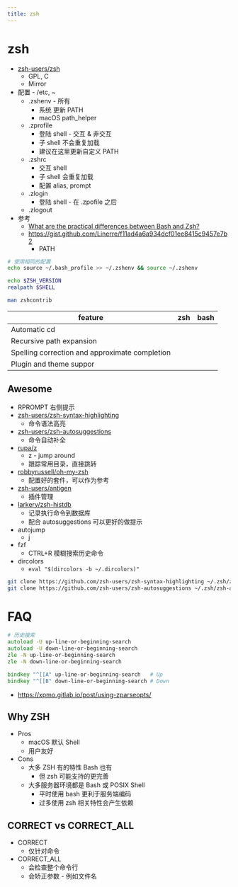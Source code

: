 ```yaml
---
title: zsh
---
```


# zsh

- [zsh-users/zsh](https://github.com/zsh-users/zsh)
  - GPL, C
  - Mirror
- 配置 - /etc, ~
  - .zshenv - 所有
    - 系统 更新 PATH
    - macOS path_helper
  - .zprofile
    - 登陆 shell - 交互 & 非交互
    - 子 shell 不会重复加载
    - 建议在这里更新自定义 PATH
  - .zshrc
    - 交互 shell
    - 子 shell 会重复加载
    - 配置 alias, prompt
  - .zlogin
    - 登陆 shell - 在 .zpofile 之后
  - .zlogout
- 参考
  - [What are the practical differences between Bash and Zsh?](https://apple.stackexchange.com/a/361957/103557)
  - https://gist.github.com/Linerre/f11ad4a6a934dcf01ee8415c9457e7b2
    - PATH

```bash
# 使用相同的配置
echo source ~/.bash_profile >> ~/.zshenv && source ~/.zshenv

echo $ZSH_VERSION
realpath $SHELL
```

```bash
man zshcontrib
```

<!--  ✅❌🟡-->

| feature                                        | zsh | bash |
| ---------------------------------------------- | --- | ---- |
| Automatic cd                                   |
| Recursive path expansion                       |
| Spelling correction and approximate completion |
| Plugin and theme suppor                        |

## Awesome

- RPROMPT 右侧提示
- [zsh-users/zsh-syntax-highlighting](https://github.com/zsh-users/zsh-syntax-highlighting)
  - 命令语法高亮
- [zsh-users/zsh-autosuggestions](https://github.com/zsh-users/zsh-autosuggestions)
  - 命令自动补全
- [rupa/z](https://github.com/rupa/z)
  - z - jump around
  - 跟踪常用目录，直接跳转
- [robbyrussell/oh-my-zsh](https://github.com/robbyrussell/oh-my-zsh)
  - 配置好的套件，可以作为参考
- [zsh-users/antigen](https://github.com/zsh-users/antigen)
  - 插件管理
- [larkery/zsh-histdb](https://github.com/larkery/zsh-histdb)
  - 记录执行命令到数据库
  - 配合 autosuggestions 可以更好的做提示
- autojump
  - j
- fzf
  - CTRL+R 模糊搜索历史命令
- dircolors
  - `eval "$(dircolors -b ~/.dircolors)"`

```bash
git clone https://github.com/zsh-users/zsh-syntax-highlighting ~/.zsh/zsh-syntax-highlighting
git clone https://github.com/zsh-users/zsh-autosuggestions ~/.zsh/zsh-autosuggestions
```

# FAQ

```zsh
# 历史搜索
autoload -U up-line-or-beginning-search
autoload -U down-line-or-beginning-search
zle -N up-line-or-beginning-search
zle -N down-line-or-beginning-search

bindkey "^[[A" up-line-or-beginning-search   # Up
bindkey "^[[B" down-line-or-beginning-search # Down
```

- https://xpmo.gitlab.io/post/using-zparseopts/

## Why ZSH

- Pros
  - macOS 默认 Shell
  - 用户友好
- Cons
  - 大多 ZSH 有的特性 Bash 也有
    - 但 zsh 可能支持的更完善
  - 大多服务器环境都是 Bash 或 POSIX Shell
    - 平时使用 bash 更利于服务端编码
    - 过多使用 zsh 相关特性会产生依赖

## CORRECT vs CORRECT_ALL
- CORRECT
  - 仅针对命令
- CORRECT_ALL
  - 会检查整个命令行
  - 会矫正参数 - 例如文件名
